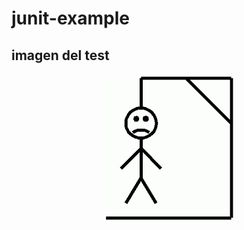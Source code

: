 ﻿# junit-example

 <h2> imagen del test</h2>
 
<p align="center">
	  <img src="https://github.com/mercyluz/mercyluz/blob/imagen/ahorcados.png" />
</p>
